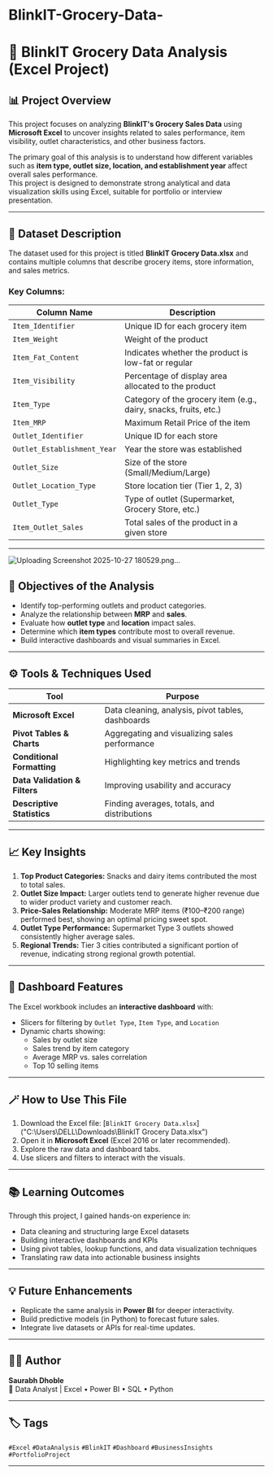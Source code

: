# BlinkIT-Grocery-Data-

# 🛒 BlinkIT Grocery Data Analysis (Excel Project)

## 📊 Project Overview
This project focuses on analyzing **BlinkIT's Grocery Sales Data** using **Microsoft Excel** to uncover insights related to sales performance, item visibility, outlet characteristics, and other business factors.  

The primary goal of this analysis is to understand how different variables such as **item type, outlet size, location, and establishment year** affect overall sales performance.  
This project is designed to demonstrate strong analytical and data visualization skills using Excel, suitable for portfolio or interview presentation.

---

## 📁 Dataset Description
The dataset used for this project is titled **BlinkIT Grocery Data.xlsx** and contains multiple columns that describe grocery items, store information, and sales metrics.

### **Key Columns:**
| Column Name | Description |
|--------------|-------------|
| `Item_Identifier` | Unique ID for each grocery item |
| `Item_Weight` | Weight of the product |
| `Item_Fat_Content` | Indicates whether the product is low-fat or regular |
| `Item_Visibility` | Percentage of display area allocated to the product |
| `Item_Type` | Category of the grocery item (e.g., dairy, snacks, fruits, etc.) |
| `Item_MRP` | Maximum Retail Price of the item |
| `Outlet_Identifier` | Unique ID for each store |
| `Outlet_Establishment_Year` | Year the store was established |
| `Outlet_Size` | Size of the store (Small/Medium/Large) |
| `Outlet_Location_Type` | Store location tier (Tier 1, 2, 3) |
| `Outlet_Type` | Type of outlet (Supermarket, Grocery Store, etc.) |
| `Item_Outlet_Sales` | Total sales of the product in a given store |

---

![Uploading Screenshot 2025-10-27 180529.png…]()


## 🧠 Objectives of the Analysis
- Identify top-performing outlets and product categories.  
- Analyze the relationship between **MRP** and **sales**.  
- Evaluate how **outlet type** and **location** impact sales.  
- Determine which **item types** contribute most to overall revenue.  
- Build interactive dashboards and visual summaries in Excel.

---

## ⚙️ Tools & Techniques Used
| Tool | Purpose |
|------|----------|
| **Microsoft Excel** | Data cleaning, analysis, pivot tables, dashboards |
| **Pivot Tables & Charts** | Aggregating and visualizing sales performance |
| **Conditional Formatting** | Highlighting key metrics and trends |
| **Data Validation & Filters** | Improving usability and accuracy |
| **Descriptive Statistics** | Finding averages, totals, and distributions |

---

## 📈 Key Insights
1. **Top Product Categories:** Snacks and dairy items contributed the most to total sales.  
2. **Outlet Size Impact:** Larger outlets tend to generate higher revenue due to wider product variety and customer reach.  
3. **Price-Sales Relationship:** Moderate MRP items (₹100–₹200 range) performed best, showing an optimal pricing sweet spot.  
4. **Outlet Type Performance:** Supermarket Type 3 outlets showed consistently higher average sales.  
5. **Regional Trends:** Tier 3 cities contributed a significant portion of revenue, indicating strong regional growth potential.

---

## 🧩 Dashboard Features
The Excel workbook includes an **interactive dashboard** with:
- Slicers for filtering by `Outlet Type`, `Item Type`, and `Location`
- Dynamic charts showing:
  - Sales by outlet size  
  - Sales trend by item category  
  - Average MRP vs. sales correlation  
  - Top 10 selling items  

---

## 🪄 How to Use This File
1. Download the Excel file: [`BlinkIT Grocery Data.xlsx`]("C:\Users\DELL\Downloads\BlinkIT Grocery Data.xlsx")
2. Open it in **Microsoft Excel** (Excel 2016 or later recommended).
3. Explore the raw data and dashboard tabs.
4. Use slicers and filters to interact with the visuals.

---

## 📚 Learning Outcomes
Through this project, I gained hands-on experience in:
- Data cleaning and structuring large Excel datasets  
- Building interactive dashboards and KPIs  
- Using pivot tables, lookup functions, and data visualization techniques  
- Translating raw data into actionable business insights  

---

## 💡 Future Enhancements
- Replicate the same analysis in **Power BI** for deeper interactivity.  
- Build predictive models (in Python) to forecast future sales.  
- Integrate live datasets or APIs for real-time updates.  

---

## 👨‍💻 Author
**Saurabh Dhoble**  
📍 Data Analyst | Excel • Power BI • SQL • Python   
 
---

## 🏷️ Tags
`#Excel` `#DataAnalysis` `#BlinkIT` `#Dashboard` `#BusinessInsights` `#PortfolioProject`

---

